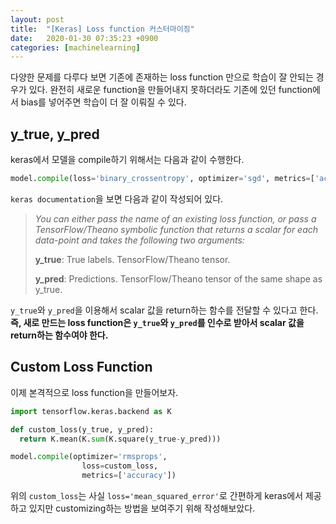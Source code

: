 ```yaml
---
layout: post
title:  "[Keras] Loss function 커스터마이징"
date:   2020-01-30 07:35:23 +0900
categories: [machinelearning]
---
```


다양한 문제를 다루다 보면 기존에 존재하는 loss function 만으로 학습이 잘 안되는 경우가 있다. 완전히 새로운 function을 만들어내지 못하더라도 기존에 있던 function에서 bias를 넣어주면 학습이 더 잘 이뤄질 수 있다.



## y_true, y_pred

keras에서 모델을 compile하기 위해서는 다음과 같이 수행한다.

```python
model.compile(loss='binary_crossentropy', optimizer='sgd', metrics=['accuracy'])
```

`keras documentation`을 보면 다음과 같이 작성되어 있다.



>*You can either pass the name of an existing loss function, or pass a TensorFlow/Theano symbolic function that returns a scalar for each data-point and takes the following two arguments:*
>
>**y_true**: True labels. TensorFlow/Theano tensor.
>
>**y_pred**: Predictions. TensorFlow/Theano tensor of the same shape as y_true.



`y_true`와 `y_pred`을 이용해서 scalar 값을 return하는 함수를 전달할 수 있다고 한다. **즉, 새로 만드는 loss function은 `y_true`와 `y_pred`를 인수로 받아서 scalar 값을 return하는 함수여야 한다.**

## Custom Loss Function

이제 본격적으로 loss function을 만들어보자.

```python
import tensorflow.keras.backend as K

def custom_loss(y_true, y_pred):
  return K.mean(K.sum(K.square(y_true-y_pred)))

model.compile(optimizer='rmsprops',
             	loss=custom_loss,
             	metrics=['accuracy'])
```

위의 `custom_loss`는 사실 `loss='mean_squared_error'`로 간편하게 keras에서 제공하고 있지만 customizing하는 방법을 보여주기 위해 작성해보았다.



